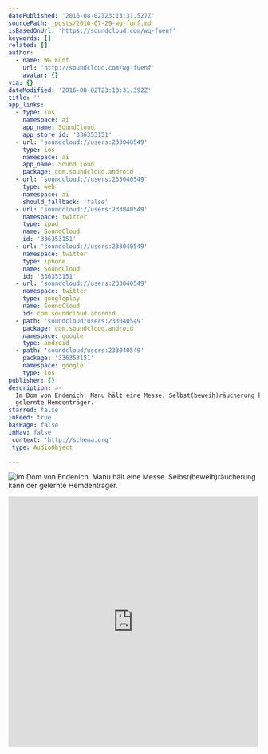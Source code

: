 ```yaml
---
datePublished: '2016-08-02T23:13:31.527Z'
sourcePath: _posts/2016-07-29-wg-funf.md
isBasedOnUrl: 'https://soundcloud.com/wg-fuenf'
keywords: []
related: []
author:
  - name: WG Fünf
    url: 'http://soundcloud.com/wg-fuenf'
    avatar: {}
via: {}
dateModified: '2016-08-02T23:13:31.392Z'
title: ''
app_links:
  - type: ios
    namespace: ai
    app_name: SoundCloud
    app_store_id: '336353151'
  - url: 'soundcloud://users:233040549'
    type: ios
    namespace: ai
    app_name: SoundCloud
    package: com.soundcloud.android
  - url: 'soundcloud://users:233040549'
    type: web
    namespace: ai
    should_fallback: 'false'
  - url: 'soundcloud://users:233040549'
    namespace: twitter
    type: ipad
    name: SoundCloud
    id: '336353151'
  - url: 'soundcloud://users:233040549'
    namespace: twitter
    type: iphone
    name: SoundCloud
    id: '336353151'
  - url: 'soundcloud://users:233040549'
    namespace: twitter
    type: googleplay
    name: SoundCloud
    id: com.soundcloud.android
  - path: 'soundcloud/users:233040549'
    package: com.soundcloud.android
    namespace: google
    type: android
  - path: 'soundcloud/users:233040549'
    package: '336353151'
    namespace: google
    type: ios
publisher: {}
description: >-
  Im Dom von Endenich. Manu hält eine Messe. Selbst(beweih)räucherung kann der
  gelernte Hemdenträger. 
starred: false
inFeed: true
hasPage: false
inNav: false
_context: 'http://schema.org'
_type: AudioObject

---
```

![Im Dom von Endenich. Manu hält eine Messe. Selbst(beweih)räucherung kann der gelernte Hemdenträger. ](https://the-grid-user-content.s3-us-west-2.amazonaws.com/c2bdcc2d-8f6a-407f-9c71-bb9d604f25ba.jpg)

<iframe src="https://cdn.embedly.com/widgets/media.html?src=https%3A%2F%2Fw.soundcloud.com%2Fplayer%2F%3Fvisual%3Dtrue%26url%3Dhttp%253A%252F%252Fapi.soundcloud.com%252Fusers%252F233040549%26show_artwork%3Dtrue&amp;url=https%3A%2F%2Fsoundcloud.com%2Fwg-fuenf&amp;image=http%3A%2F%2Fi1.sndcdn.com%2Favatars-000240936089-fnpavd-t500x500.jpg&amp;key=b7d04c9b404c499eba89ee7072e1c4f7&amp;type=text%2Fhtml&amp;schema=soundcloud" width="500" height="500" scrolling="no" frameborder="0" allowfullscreen="" style=""></iframe>